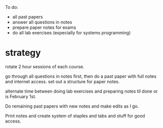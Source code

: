 To do:
- all past papers
- answer all questions in notes
- prepare paper notes for exams
- do all lab exercises (especially for systems programming)

# strategy

rotate 2 hour sessions of each course.

go through all questions in notes first, then do a past paper with full notes and internet access.
set out a structure for paper notes.

alternate time between doing lab exercises and preparing notes til done or is February 1st.

Do remaining past papers with new notes and make edits as I go.

Print notes and create system of staples and tabs and stuff for good access.